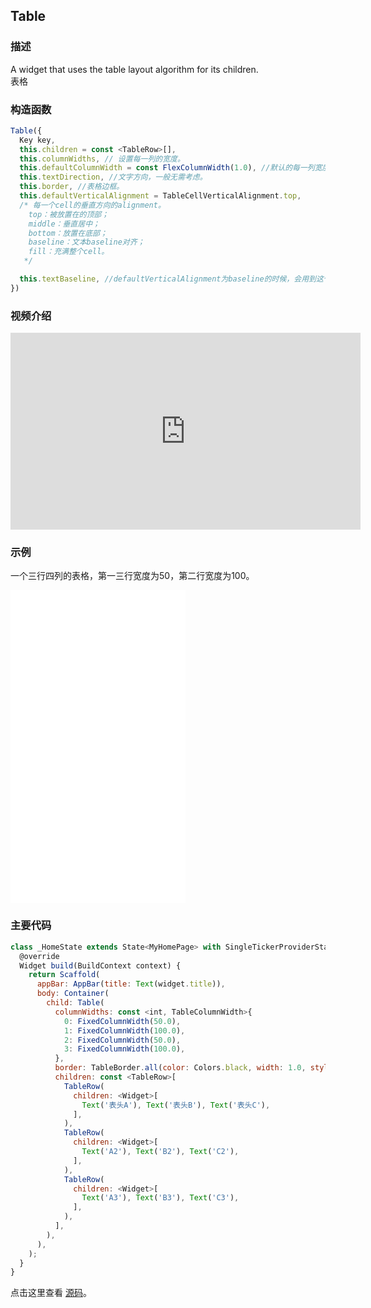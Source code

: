 ## Table

### 描述
A widget that uses the table layout algorithm for its children.  
表格

### 构造函数
```javascript
Table({
  Key key,
  this.children = const <TableRow>[],
  this.columnWidths, // 设置每一列的宽度。
  this.defaultColumnWidth = const FlexColumnWidth(1.0), //默认的每一列宽度值，默认情况下均分。
  this.textDirection, //文字方向，一般无需考虑。
  this.border, //表格边框。
  this.defaultVerticalAlignment = TableCellVerticalAlignment.top, 
  /* 每一个cell的垂直方向的alignment。
	top：被放置在的顶部；
	middle：垂直居中；
	bottom：放置在底部；
	baseline：文本baseline对齐；
	fill：充满整个cell。
   */

  this.textBaseline, //defaultVerticalAlignment为baseline的时候，会用到这个属性。
})
```
### 视频介绍
<iframe width="560" height="315" src="https://www.youtube.com/embed/_lbE0wsVZSw" frameborder="0" allow="accelerometer; autoplay; encrypted-media; gyroscope; picture-in-picture" allowfullscreen></iframe>

### 示例  
一个三行四列的表格，第一三行宽度为50，第二行宽度为100。
<iframe src="./web/index.html" width="280px" height="500px" frameborder="0" scrolling="no"></iframe>

### 主要代码
```javascript
class _HomeState extends State<MyHomePage> with SingleTickerProviderStateMixin {
  @override
  Widget build(BuildContext context) {
    return Scaffold(
      appBar: AppBar(title: Text(widget.title)),
      body: Container(
        child: Table(
          columnWidths: const <int, TableColumnWidth>{
            0: FixedColumnWidth(50.0),
            1: FixedColumnWidth(100.0),
            2: FixedColumnWidth(50.0),
            3: FixedColumnWidth(100.0),
          },
          border: TableBorder.all(color: Colors.black, width: 1.0, style: BorderStyle.solid),
          children: const <TableRow>[
            TableRow(
              children: <Widget>[
                Text('表头A'), Text('表头B'), Text('表头C'),
              ],
            ),
            TableRow(
              children: <Widget>[
                Text('A2'), Text('B2'), Text('C2'),
              ],
            ),
            TableRow(
              children: <Widget>[
                Text('A3'), Text('B3'), Text('C3'),
              ],
            ),
          ],
        ),
      ),
    );
  }
}
```

点击这里查看 [源码](./web/main.dart)。

